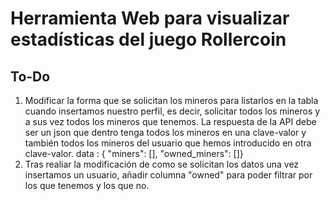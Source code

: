 # Herramienta Web para visualizar estadísticas del juego Rollercoin

## To-Do
1. Modificar la forma que se solicitan los mineros para listarlos en la tabla cuando insertamos nuestro perfil, es decir, solicitar todos los mineros y a sus vez todos los mineros que tenemos. La respuesta de la API debe ser un json que dentro tenga todos los mineros en una clave-valor y también todos los mineros del usuario que hemos introducido en otra clave-valor. data : { "miners": [], "owned_miners": []}
2. Tras realiar la modificación de como se solicitan los datos una vez insertamos un usuario, añadir columna "owned" para poder filtrar por los que tenemos y los que no.